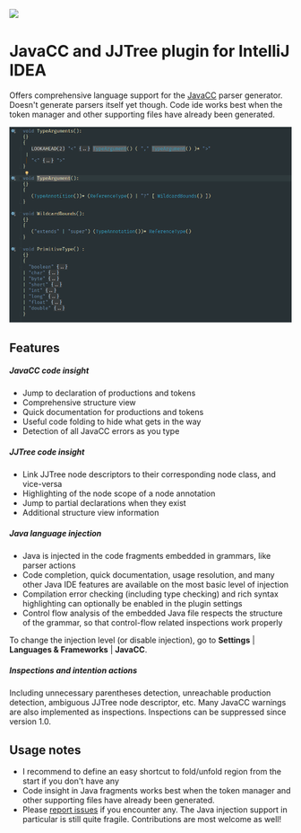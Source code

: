 [![](https://img.shields.io/jetbrains/plugin/v/11431-a8translate.svg)](https://plugins.jetbrains.com/plugin/11431-javacc)

# JavaCC and JJTree plugin for IntelliJ IDEA


Offers comprehensive language support for the [JavaCC](https://github.com/javacc/javacc) parser generator. Doesn't generate parsers itself yet though. Code ide works best when the token manager and other supporting files have already been generated.


![Demo GIF](/demo.gif)



## Features

##### JavaCC code insight
  * Jump to declaration of productions and tokens
  * Comprehensive structure view
  * Quick documentation for productions and tokens
  * Useful code folding to hide what gets in the way
  * Detection of all JavaCC errors as you type

##### JJTree code insight
  * Link JJTree node descriptors to their corresponding node class, and vice-versa
  * Highlighting of the node scope of a node annotation
  * Jump to partial declarations when they exist
  * Additional structure view information

##### Java language injection
  * Java is injected in the code fragments embedded in grammars, like parser actions
  * Code completion, quick documentation, usage resolution, and many other Java IDE features are available on the most basic level of injection
  * Compilation error checking (including type checking) and rich syntax highlighting can optionally be enabled in the plugin settings
  * Control flow analysis of the embedded Java file respects the structure of the grammar, so that control-flow related inspections work properly


To change the injection level (or disable injection), go to **Settings** | **Languages & Frameworks** | **JavaCC**.


##### Inspections and intention actions

Including unnecessary parentheses detection, unreachable production detection, ambiguous JJTree node descriptor, etc.
Many JavaCC warnings are also implemented as inspections. Inspections can be suppressed since version 1.0.

## Usage notes

* I recommend to define an easy shortcut to fold/unfold region from the start if you don't have any
* Code insight in Java fragments works best when the token manager and other supporting files have already been generated.
* Please <a href="https://github.com/oowekyala/intellij-javacc/issues">report issues</a> if you encounter any.
  The Java injection support in particular is still quite fragile. Contributions are most welcome as well!
